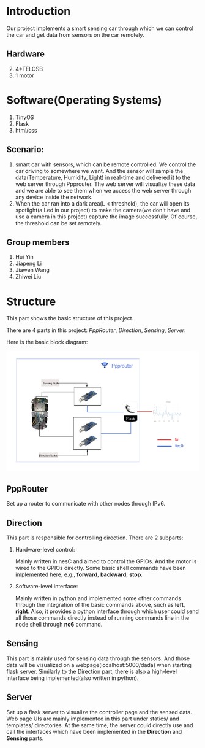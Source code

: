 # Introduction
Our project implements a smart sensing car through which we can control the car and get data from sensors on the car remotely.

## Hardware
2. 4\*TELOSB
3. 1 motor

# Software(Operating Systems)
1. TinyOS
2. Flask
3. html/css

## Scenario:
1. smart car with sensors, which can be remote controlled. We control the car driving to somewhere we want. And the sensor will sample the data(Temperature, Humidity, Light) in real-time and delivered it to the web server through Ppprouter. The web server will visualize these data and we are able to see them when we access the web server through any device inside the network.
2. When the car ran into a dark area(L < threshold), the car will open its spotlight(a Led in our project) to make the camera(we don't have and use a camera in this project) capture the image successfully. Of course, the threshold can be set remotely.

## Group members
1. Hui Yin
2. Jiapeng Li
2. Jiawen Wang
4. Zhiwei Liu

# Structure
This part shows the basic structure of this project.

There are 4 parts in this project: *PppRouter*, *Direction*, *Sensing*, *Server*.

Here is the basic block diagram:

![alt tag](./blockdiagram.jpg)

## PppRouter
Set up a router to communicate with other nodes through IPv6.

## Direction
This part is responsible for controlling direction. There are 2 subparts:

1. Hardware-level control:

   Mainly written in nesC and aimed to control the GPIOs. And the motor is wired to the GPIOs directly. Some basic shell commands have been implemented here, e.g., **forward**, **backward**, **stop**.

2. Software-level interface:

   Mainly written in python and implemented some other commands through the integration of the basic commands above, such as **left**, **right**. Also, it provides a python interface through which user could send all those commands directly instead of running commands line in the node shell through **nc6** command.

## Sensing
This part is mainly used for sensing data through the sensors. And those data will be visualized on a webpage(localhost:5000/dada) when starting flask server. Similarly to the Direction part, there is also a high-level interface being implemented(also written in python).

## Server
Set up a flask server to visualize the controller page and the sensed data. Web page UIs are mainly implemented in this part under statics/ and templates/ directories. At the same time, the server could directly use and call the interfaces which have been implemented in the **Direction** and **Sensing** parts.
